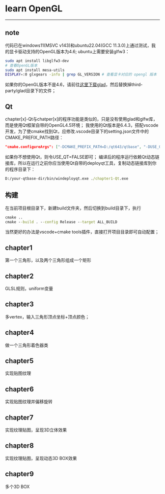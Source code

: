 # learn OpenGL
----
## note
代码已在windows11(MSVC v143)和ubuntu22.04(GCC 11.3.0)上通过测试，我的显卡驱动支持的OpenGL版本为4.6;
ubuntu上需要安装glfw3：
```bash
sudo apt install libglfw3-dev
# 查看OpenGL版本
sudo apt install mesa-utils
DISPLAY=:0 glxgears -info | grep GL_VERSION # 查看显卡对应的 opengl 版本
```
如果你的OpenGL版本不是4.6，请前往[这里下载glad](https://glad.dav1d.de)，然后替换掉third-party/glad目录下的文件；
## Qt
chapter[x]-Qt与chatper[x]的程序功能是类似的，只是没有使用glad和glfw库，而是使用Qt框架自带的OpenGL4.5环境；
我使用的Qt版本是6.4.3，搭配vscode开发，为了使cmake找到Qt，应修改.vscode目录下的setting.json文件中的CMAKE_PREFIX_PATH路径：
```json
"cmake.configureArgs": ["-DCMAKE_PREFIX_PATH=D:/qt643/qtbase", "-DUSE_QT=TRUE"],
```
如果你不想使用Qt，则令USE_QT=FALSE即可；
编译后的程序运行依赖Qt动态链接库，所以在运行之前你应当使用Qt自带的deployqt工具，复制动态链接库到你的程序目录下：
```bat
D:/your-qtbase-dir/bin/windeployqt.exe ./chapter1-Qt.exe
```

## 构建
在当前项目根目录下，新建build文件夹，然后切换到build目录下，执行
```bat
cmake ..
cmake --build . --config Release --target ALL_BUILD
```
当然更好的办法是vscode+cmake tools插件，直接打开项目目录即可自动配置；
## chapter1
第一个三角形，以及两个三角形组成一个矩形

## chapter2
GLSL规则，uniform变量

## chapter3
多vertex，输入三角形顶点坐标+顶点颜色；

## chapter4
做一个三角形着色器类

## chapter5
实现贴图纹理

## chapter6
实现贴图纹理并偏移旋转

## chapter7
实现纹理贴图，呈现3D立体效果

## chapter8
实现纹理贴图，呈现动态3D BOX效果

## chapter9
多个3D BOX